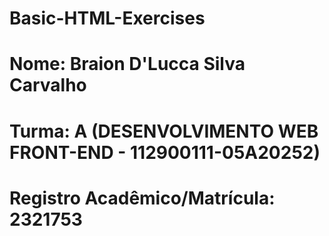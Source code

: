 # Basic-HTML-Exercises

# Nome: Braion D'Lucca Silva Carvalho
# Turma: A (DESENVOLVIMENTO WEB FRONT-END - 112900111-05A20252)
# Registro Acadêmico/Matrícula: 2321753
